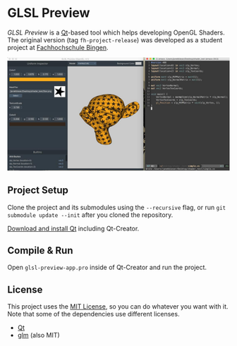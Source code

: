 # GLSL Preview

*GLSL Preview* is a [Qt](http://www.qt.io/)-based tool which helps
developing OpenGL Shaders. The original version (tag
`fh-project-release`) was developed as a student project at
[Fachhochschule Bingen](https://www.fh-bingen.de/).

![GLSL Preview UI](./images/glsl-preview.jpg)

## Project Setup

Clone the project and its submodules using the `--recursive` flag, or
run `git submodule update --init` after you cloned the repository.

[Download and install Qt](http://www.qt.io/download-open-source/) including
Qt-Creator.

## Compile & Run

Open `glsl-preview-app.pro` inside of Qt-Creator and run the project.

## License

This project uses the [MIT License](./LICENSE), so you can do whatever
you want with it. Note that some of the dependencies use different
licenses.

* [Qt](http://www.qt.io/qt-licensing-terms/)
* [glm](https://github.com/g-truc/glm) (also MIT)
